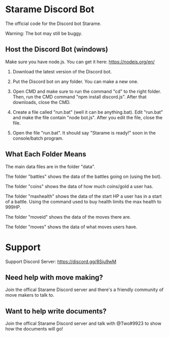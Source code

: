 # Starame Discord Bot
The official code for the Discord bot Starame.

Warning: The bot may still be buggy.

## Host the Discord Bot (windows)
Make sure you have node.js. You can get it here: https://nodejs.org/en/

1. Download the latest version of the Discord bot.

2. Put the Discord bot on any folder. You can make a new one.

3. Open CMD and make sure to run the command "cd" to the right folder. Then, run the CMD command "npm install discord.js". After that downloads, close the CMD.

4. Create a file called "run.bat" (well it can be anything.bat). Edit "run.bat" and make the file contain "node bot.js". After you edit the file, close the file.

5. Open the file "run.bat". It should say "Starame is ready!" soon in the console/batch program.

## What Each Folder Means
The main data files are in the folder "data\".

The folder "battles" shows the data of the battles going on (using the bot).

The folder "coins" shows the data of how much coins/gold a user has.

The folder "maxhealth" shows the data of the start HP a user has in a start of a battle. Using the command used to buy health limits the max health to 999HP.

The folder "moveid" shows the data of the moves there are.

The folder "moves" shows the data of what moves users have.

# Support
Support Discord Server: https://discord.gg/8Sju9wM

## Need help with move making?
Join the offical Starame Discord server and there's a friendly community of move makers to talk to.

## Want to help write documents?
Join the offical Starame Discord server and talk with @Two#9923 to show how the documents will go!

